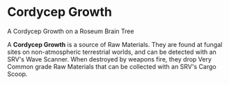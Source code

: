 # Cordycep Growth
A Cordycep Growth on a Roseum Brain Tree
 		 	 

A **Cordycep Growth** is a source of Raw Materials. They are found at fungal sites on non-atmospheric terrestrial worlds, and can be detected with an SRV's Wave Scanner. When destroyed by weapons fire, they drop Very Common grade Raw Materials that can be collected with an SRV's Cargo Scoop.